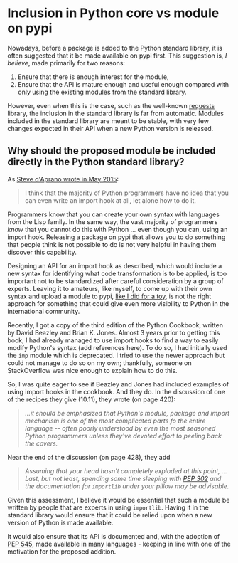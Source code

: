 # Inclusion in Python core vs module on pypi

Nowadays, before a package is added to the Python standard library, it is
often suggested that it be made available on pypi first.
This suggestion is, _I believe_, made primarily for two reasons:

1. Ensure that there is enough interest for the module,
2. Ensure that the API is mature enough and useful enough compared with only using the existing modules from the standard library.

However, even when this is the case, such as the well-known [requests](http://docs.python-requests.org/en/master/) library, the inclusion in the
standard library is far from automatic. Modules included in the standard
library are meant to be stable, with very few changes expected in their API when a new
Python version is released.

## Why should the proposed module be included directly in the Python standard library?

As [Steve d'Aprano wrote in May 2015](https://mail.python.org/pipermail/python-ideas/2015-May/033633.html):

> I think that the majority of Python programmers have no idea that you can even write an import hook at all, let alone how to do it.

Programmers know that you can create your own syntax with languages from
the Lisp family. In the same way, the vast majority of programmers
_know_ that you cannot do this with Python ... even though you can, using
an import hook. Releasing a package on pypi that allows you to do something
that people think is not possible to do is not very helpful in having them
discover this capability.

Designing an API for an import hook as described, which would include a new
syntax for identifying what code transformation is to be applied, is too important
not to be standardized after careful consideration by a group of experts.
Leaving it to amateurs, like myself, to come up with their own syntax and
upload a module to pypi, [like I did for a toy](https://pypi.org/project/experimental/),
is not the right approach for something that could give even more visibility
to Python in the international community.


Recently, I got a copy of the third edition of
the Python Cookbook, written by David Beazley and Brian K. Jones. Almost 3 years
prior to getting this book, I had already managed to use import hooks to find a way to easily modify Python's syntax (add references here).
To do so, I had initially used the `imp` module which is deprecated.
I tried to use the newer approach but could not manage to do so on my own;
thankfully, someone on StackOverflow was nice enough to explain how to do this.

So, I was quite eager to see if Beazley and Jones had included examples
of using import hooks in the cookbook. And they do.
In the discussion of one of the recipes they
give (10.11), they wrote (on page 420):

> _...it should be emphasized that Python's module, package and import
> mechanism is one of the most complicated parts fo the entire language --
> often poorly understood by even the most seasoned Python programmers
> unless they've devoted effort to peeling back the covers._

Near the end of the discussion (on page 428), they add

> _Assuming that your head hasn't completely exploded at this point, ...
> Last, but not least, spending some time sleeping with
> [PEP 302](https://www.python.org/dev/peps/pep-0302/) and the
> documentation for `importlib` under your pillow may be advisable._

Given this assessment, I believe it would be essential that such a module
be written by people that are experts in using `importlib`. Having it
in the standard library would ensure that it could be relied upon when a new
version of Python is made available.

It would also ensure that its API is documented and, with the adoption of
[PEP 545](https://www.python.org/dev/peps/pep-0545/), made available in
many languages - keeping in line with one of the motivation for the proposed
addition.
